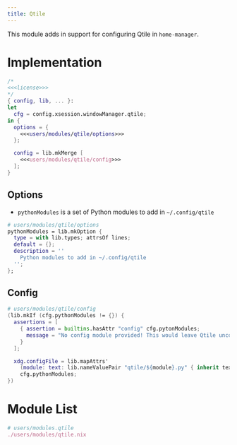 ```yaml
---
title: Qtile
---
```

This module adds in support for configuring Qtile in `home-manager`.

# Implementation
```nix users/modules/qtile.nix
/*
<<<license>>>
*/
{ config, lib, ... }:
let 
  cfg = config.xsession.windowManager.qtile;
in {
  options = {
    <<<users/modules/qtile/options>>>
  };

  config = lib.mkMerge [
    <<<users/modules/qtile/config>>>
  ];
}
```

## Options
- `pythonModules` is a set of Python modules to add in `~/.config/qtile`

```nix "users/modules/qtile/options"
# users/modules/qtile/options
pythonModules = lib.mkOption {
  type = with lib.types; attrsOf lines;
  default = {};
  description = ''
    Python modules to add in ~/.config/qtile
  '';
};
```

## Config
```nix "users/modules/qtile/config"
# users/modules/qtile/config
(lib.mkIf (cfg.pythonModules != {}) {
  assertions = [
    { assertion = builtins.hasAttr "config" cfg.pytonModules;
      message = "No config module provided! This would leave Qtile unconfigured, and is likely a mistake.";
    }
  ];

  xdg.configFile = lib.mapAttrs'
    (module: text: lib.nameValuePair "qtile/${module}.py" { inherit text; })
    cfg.pythonModules;
})
```

# Module List
```nix "users/modules" +=
# users/modules.qtile
./users/modules/qtile.nix
```
